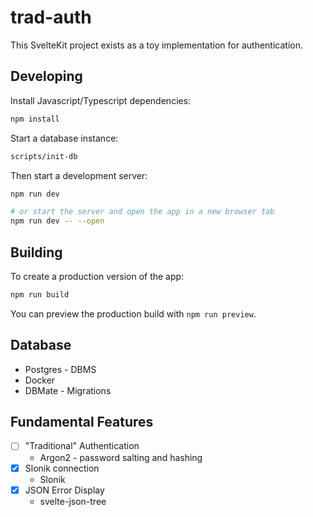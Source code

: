 # trad-auth

This SvelteKit project exists as a toy implementation for authentication.

## Developing

Install Javascript/Typescript dependencies:

```bash
npm install
```

Start a database instance:

```bash
scripts/init-db
```

Then start a development server:

```bash
npm run dev

# or start the server and open the app in a new browser tab
npm run dev -- --open
```

## Building

To create a production version of the app:

```bash
npm run build
```

You can preview the production build with `npm run preview`.

## Database

- Postgres - DBMS
- Docker
- DBMate - Migrations

## Fundamental Features

- [ ] "Traditional" Authentication
  - Argon2 - password salting and hashing
- [x] Slonik connection
  - Slonik
- [x] JSON Error Display
  - svelte-json-tree
